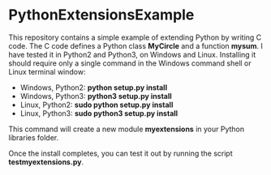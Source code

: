 PythonExtensionsExample
==========

This repository contains a simple example of extending Python by writing C code.  The C code defines
a Python class <b>MyCircle</b> and a function <b>mysum</b>.   I have tested it in Python2 and Python3,
on Windows and Linux.  Installing it should require only a single command in the Windows command shell
or Linux terminal window:

<ul>
<li>Windows, Python2: <b>python setup.py install</b>
<li>Windows, Python3: <b>python3 setup.py install</b>
<li>Linux, Python2: <b>sudo python setup.py install</b>
<li>Linux, Python3: <b>sudo python3 setup.py install</b>
</ul>

This command will create a new module <b>myextensions</b> in your Python libraries folder.

Once the install completes, you can test it out by running the script <b>testmyextensions.py</b>.
